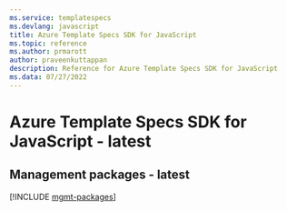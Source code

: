 ```yaml
---
ms.service: templatespecs
ms.devlang: javascript
title: Azure Template Specs SDK for JavaScript
ms.topic: reference
ms.author: prmarott
author: praveenkuttappan
description: Reference for Azure Template Specs SDK for JavaScript
ms.data: 07/27/2022
---
```

# Azure Template Specs SDK for JavaScript - latest

## Management packages - latest
[!INCLUDE [mgmt-packages](template-specs-mgmt-index.md)]